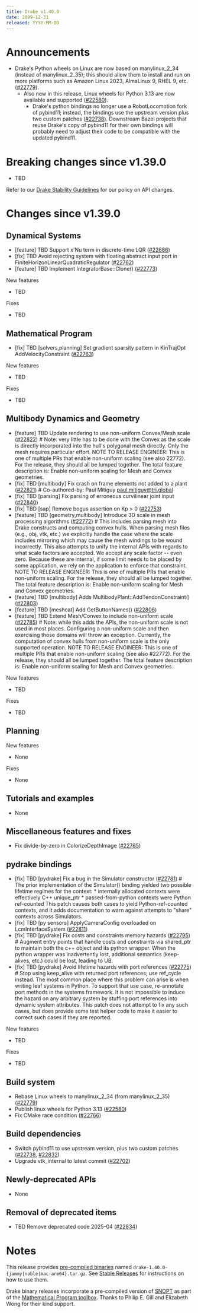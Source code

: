 ```yaml
---
title: Drake v1.40.0
date: 2099-12-31
released: YYYY-MM-DD
---
```


# Announcements

* Drake's Python wheels on Linux are now based on manylinux_2_34 (instead of
  manylinux_2_35); this should allow them to install and run on more platforms
  such as Amazon Linux 2023, AlmaLinux 9, RHEL 9, etc. ([#22779][_#22779]).
  * Also new in this release, Linux wheels for Python 3.13 are now available
    and supported ([#22580][_#22580]).
    * Drake's python bindings no longer use a RobotLocomotion fork of pybind11;
      instead, the bindings use the upstream version plus two custom patches
	  ([#22738][_#22738]). Downstream Bazel projects that reuse Drake's copy of
	  pybind11 for their own bindings will probably need to adjust their code
	  to be compatible with the updated pybind11.

# Breaking changes since v1.39.0

* TBD

Refer to our [Drake Stability Guidelines](/stable.html) for our policy
on API changes.

# Changes since v1.39.0

## Dynamical Systems

<!-- <relnotes for systems go here> -->

* [feature] TBD Support x'Nu term in discrete-time LQR ([#22686][_#22686])
* [fix] TBD Avoid rejecting system with floating abstract input port in FiniteHorizonLinearQuadraticRegulator ([#22762][_#22762])
* [feature] TBD Implement IntegratorBase<T>::Clone() ([#22773][_#22773])

New features

* TBD

Fixes

* TBD

## Mathematical Program

<!-- <relnotes for solvers go here> -->

* [fix] TBD [solvers,planning] Set gradient sparsity pattern in KinTrajOpt AddVelocityConstraint ([#22763][_#22763])

New features

* TBD

Fixes

* TBD

## Multibody Dynamics and Geometry

<!-- <relnotes for geometry,multibody go here> -->

* [feature] TBD Update rendering to use non-uniform Convex/Mesh scale ([#22822][_#22822])  # Note: very little has to be done with the Convex as the scale is directly incorporated into the hull's polygonal mesh directly. Only the mesh requires particular effort. NOTE TO RELEASE ENGINEER: This is one of multiple PRs that enable non-uniform scaling (see also 22772).  For the release, they should all be lumped together. The total feature description is: Enable non-uniform scaling for Mesh and Convex geometries.
* [fix] TBD [multibody] Fix crash on frame elements not added to a plant ([#22821][_#22821])  # Co-authored-by: Paul Mitiguy <paul.mitiguy@tri.global>
* [fix] TBD [parsing] Fix parsing of erroneous curvilinear joint input ([#22840][_#22840])
* [fix] TBD [sap] Remove bogus assertion on Kp > 0 ([#22753][_#22753])
* [feature] TBD [geometry,multibody] Introduce 3D scale in mesh processing algorithms ([#22772][_#22772])  # This includes parsing mesh into Drake constructs and computing convex hulls. When parsing mesh files (e.g., obj, vtk, etc.) we explicitly handle the case where the scale includes mirroring which may cause the mesh windings to be wound incorrectly. This also attempts to unify the internal APIs with regards to what scale factors are accepted. We accept any scale factor -- even zero. Because these are internal, if some limit needs to be placed by some application, we rely on the application to enforce that constraint. NOTE TO RELEASE ENGINEER: This is one of multiple PRs that enable non-uniform scaling.  For the release, they should all be lumped together. The total feature description is: Enable non-uniform scaling for Mesh and Convex geometries.
* [feature] TBD [multibody] Adds MultibodyPlant::AddTendonConstraint() ([#22803][_#22803])
* [feature] TBD [meshcat] Add GetButtonNames() ([#22806][_#22806])
* [feature] TBD Extend Mesh/Convex to include non-uniform scale ([#22785][_#22785])  # Note: while this adds the APIs, the non-uniform scale is not used in most places. Configuring a non-uniform scale and then exercising those domains will throw an exception. Currently, the computation of convex hulls from non-uniform scale is the only supported operation. NOTE TO RELEASE ENGINEER: This is one of multiple PRs that enable non-uniform scaling (see also #22772).  For the release, they should all be lumped together. The total feature description is: Enable non-uniform scaling for Mesh and Convex geometries.

New features

* TBD

Fixes

* TBD

## Planning

<!-- <relnotes for planning go here> -->


New features

* None

Fixes

* None

## Tutorials and examples

<!-- <relnotes for examples,tutorials go here> -->

* None

## Miscellaneous features and fixes

<!-- <relnotes for common,math,lcm,lcmtypes,manipulation,perception,visualization go here> -->

* Fix divide-by-zero in ColorizeDepthImage ([#22765][_#22765])

## pydrake bindings

<!-- <relnotes for bindings go here> -->

* [fix] TBD [pydrake] Fix a bug in the Simulator constructor ([#22781][_#22781])  # The prior implementation of the Simulator() binding yielded two possible lifetime regimes for the context: * internally allocated contexts were effectively C++ unique_ptr * passed-from-python contexts were Python ref-counted This patch causes both cases to yield Python-ref-counted contexts, and it adds documentation to warn against attempts to "share" contexts across Simulators.
* [fix] TBD [py sensors] ApplyCameraConfig overloaded on LcmInterfaceSystem ([#22811][_#22811])
* [fix] TBD [pydrake] Fix costs and constraints memory hazards ([#22795][_#22795])  # Augment entry points that handle costs and constraints via shared_ptr to maintain both the c++ object and its python wrapper. When the python wrapper was inadvertently lost, additional semantics (keep-alives, etc.) could be lost, leading to UB.
* [fix] TBD [pydrake] Avoid lifetime hazards with port references ([#22775][_#22775])  # Stop using keep_alive with returned port references; use ref_cycle instead. The most common place where this problem can arise is when writing leaf systems in Python. To support that use case, re-annotate port methods in the systems framework. It is not impossible to induce the hazard on any arbitrary system by stuffing port references into dynamic system attributes. This patch does not attempt to fix any such cases, but does provide some test helper code to make it easier to correct such cases if they are reported.

New features

* TBD

Fixes

* TBD

## Build system

<!-- <relnotes for cmake,doc,setup,third_party,tools go here> -->

* Rebase Linux wheels to manylinux_2_34 (from manylinux_2_35) ([#22779][_#22779])
* Publish linux wheels for Python 3.13 ([#22580][_#22580])
* Fix CMake race condition ([#22766][_#22766])

## Build dependencies

<!-- <relnotes for workspace go here> -->

* Switch pybind11 to use upstream version, plus two custom patches ([#22738][_#22738], [#22832][_#22832])
* Upgrade vtk_internal to latest commit ([#22702][_#22702])

## Newly-deprecated APIs

* None

## Removal of deprecated items

* TBD Remove deprecated code 2025-04 ([#22834][_#22834])

# Notes


This release provides [pre-compiled binaries](https://github.com/RobotLocomotion/drake/releases/tag/v1.40.0) named
``drake-1.40.0-{jammy|noble|mac-arm64}.tar.gz``. See [Stable Releases](/from_binary.html#stable-releases) for instructions on how to use them.

Drake binary releases incorporate a pre-compiled version of [SNOPT](https://ccom.ucsd.edu/~optimizers/solvers/snopt/) as part of the
[Mathematical Program toolbox](https://drake.mit.edu/doxygen_cxx/group__solvers.html). Thanks to
Philip E. Gill and Elizabeth Wong for their kind support.

<!-- <begin issue links> -->
[_#22580]: https://github.com/RobotLocomotion/drake/pull/22580
[_#22686]: https://github.com/RobotLocomotion/drake/pull/22686
[_#22702]: https://github.com/RobotLocomotion/drake/pull/22702
[_#22738]: https://github.com/RobotLocomotion/drake/pull/22738
[_#22753]: https://github.com/RobotLocomotion/drake/pull/22753
[_#22762]: https://github.com/RobotLocomotion/drake/pull/22762
[_#22763]: https://github.com/RobotLocomotion/drake/pull/22763
[_#22765]: https://github.com/RobotLocomotion/drake/pull/22765
[_#22766]: https://github.com/RobotLocomotion/drake/pull/22766
[_#22772]: https://github.com/RobotLocomotion/drake/pull/22772
[_#22773]: https://github.com/RobotLocomotion/drake/pull/22773
[_#22775]: https://github.com/RobotLocomotion/drake/pull/22775
[_#22779]: https://github.com/RobotLocomotion/drake/pull/22779
[_#22781]: https://github.com/RobotLocomotion/drake/pull/22781
[_#22785]: https://github.com/RobotLocomotion/drake/pull/22785
[_#22795]: https://github.com/RobotLocomotion/drake/pull/22795
[_#22803]: https://github.com/RobotLocomotion/drake/pull/22803
[_#22806]: https://github.com/RobotLocomotion/drake/pull/22806
[_#22811]: https://github.com/RobotLocomotion/drake/pull/22811
[_#22821]: https://github.com/RobotLocomotion/drake/pull/22821
[_#22822]: https://github.com/RobotLocomotion/drake/pull/22822
[_#22832]: https://github.com/RobotLocomotion/drake/pull/22832
[_#22834]: https://github.com/RobotLocomotion/drake/pull/22834
[_#22840]: https://github.com/RobotLocomotion/drake/pull/22840
<!-- <end issue links> -->

<!--
  Current oldest_commit 0596a5eb8717b677c573118bc5e2558c1f1f07ba (exclusive).
  Current newest_commit 8cf459c5bb86b5f0c6fc22735cfe8b55321d4af0 (inclusive).
-->
